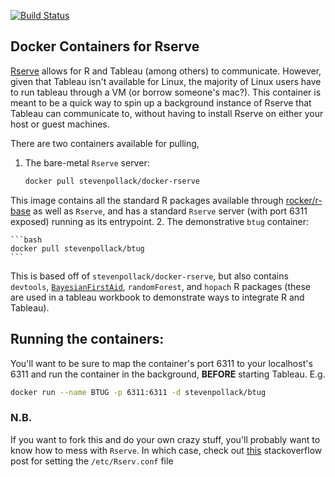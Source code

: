 [![Build
Status](https://travis-ci.org/stevenpollack/docker-rserve.svg?branch=master)](https://travis-ci.org/stevenpollack/docker-rserve)

## Docker Containers for Rserve

[Rserve](http://www.rforge.net/Rserve/index.html) allows for R and Tableau (among others) to communicate. However,
given that Tableau isn't available for Linux, the majority of Linux users have to run tableau through a VM
(or borrow someone's mac?).  This container is meant to be a quick way to spin up a background instance of Rserve
that Tableau can communicate to, without having to install Rserve on either your host or guest machines.

There are two containers available for pulling,

1. The bare-metal `Rserve` server:
    
    ```bash
    docker pull stevenpollack/docker-rserve
    ```
  
  This image contains all the standard R packages available through [rocker/r-base](https://hub.docker.com/r/rocker/r-base/)
  as well as `Rserve`, and has a standard `Rserve` server (with port 6311 exposed) running as its
  entrypoint.
2. The demonstrative `btug` container:

    ```bash
    docker pull stevenpollack/btug
    ```
  
  This is based off of `stevenpollack/docker-rserve`, but also contains `devtools`,
  [`BayesianFirstAid`](https://github.com/rasmusab/bayesian_first_aid),
  `randomForest`, and `hopach` R packages (these are used in a tableau workbook to demonstrate ways to
  integrate R and Tableau).

## Running the containers:

You'll want to be sure to map the container's port 6311 to your localhost's 6311 and run the container
in the background, **BEFORE** starting Tableau. E.g.

```bash
docker run --name BTUG -p 6311:6311 -d stevenpollack/btug
```

### N.B.
If you want to fork this and do your own crazy stuff, you'll probably want to know how to mess with
`Rserve`. In which case, check out [this](http://stackoverflow.com/questions/20265682/finding-rserve-rconfig-file-on-ubuntu-13-10)
stackoverflow post for setting the `/etc/Rserv.conf` file
